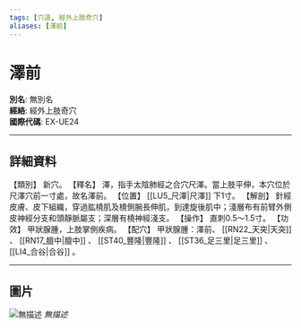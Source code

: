 ```yaml
---
tags: [穴道, 經外上肢奇穴]
aliases: [澤前]
---
```


# 澤前

**別名**: 無別名  
**經絡**: 經外上肢奇穴  
**國際代碼**: EX-UE24  

---

## 詳細資料
【類別】
新穴。
【釋名】
澤，指手太陰肺經之合穴尺澤。當上肢平伸，本穴位於尺澤穴前一寸處，故名澤前。
【位置】 [[LU5_尺澤|尺澤]] 下1寸。
【解剖】
針經皮膚、皮下組織，穿過肱橈肌及橈側腕長伸肌，到達旋後肌中；淺層布有前臂外側皮神經分支和頭靜脈屬支；深層有橈神經淺支。
【操作】
直刺0.5～1.5寸。
【功效】
甲狀腺腫，上肢掌側疾病。
【配穴】
甲狀腺腫：澤前、 [[RN22_天突|天突]] 、 [[RN17_膻中|膻中]] 、 [[ST40_豐隆|豐隆]] 、 [[ST36_足三里|足三里]] 、 [[LI4_合谷|合谷]] 。

---

## 圖片
![無描述](https://yibian.hopto.org/pic/shu16/446.gif)
_無描述_

